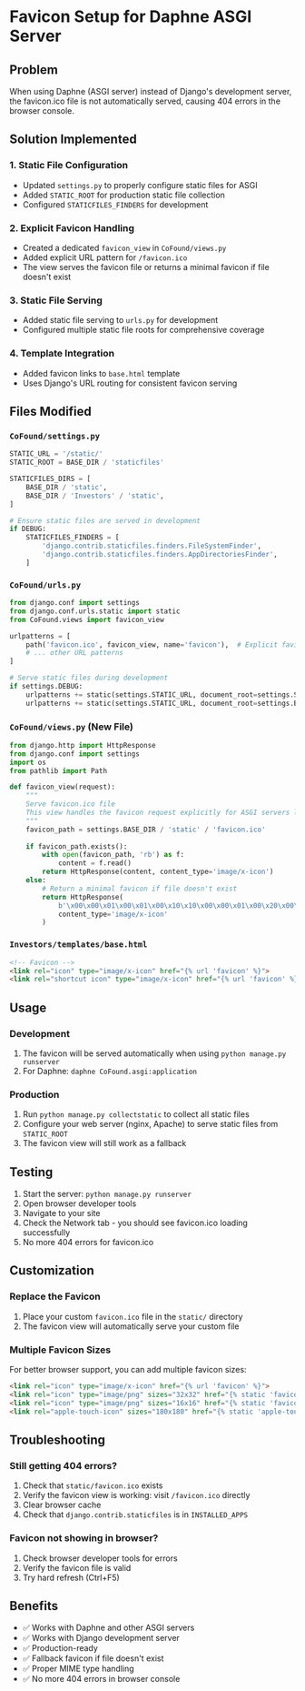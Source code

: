 # Favicon Setup for Daphne ASGI Server

## Problem
When using Daphne (ASGI server) instead of Django's development server, the favicon.ico file is not automatically served, causing 404 errors in the browser console.

## Solution Implemented

### 1. **Static File Configuration**
- Updated `settings.py` to properly configure static files for ASGI
- Added `STATIC_ROOT` for production static file collection
- Configured `STATICFILES_FINDERS` for development

### 2. **Explicit Favicon Handling**
- Created a dedicated `favicon_view` in `CoFound/views.py`
- Added explicit URL pattern for `/favicon.ico`
- The view serves the favicon file or returns a minimal favicon if file doesn't exist

### 3. **Static File Serving**
- Added static file serving to `urls.py` for development
- Configured multiple static file roots for comprehensive coverage

### 4. **Template Integration**
- Added favicon links to `base.html` template
- Uses Django's URL routing for consistent favicon serving

## Files Modified

### `CoFound/settings.py`
```python
STATIC_URL = '/static/'
STATIC_ROOT = BASE_DIR / 'staticfiles'

STATICFILES_DIRS = [
    BASE_DIR / 'static',
    BASE_DIR / 'Investors' / 'static',
]

# Ensure static files are served in development
if DEBUG:
    STATICFILES_FINDERS = [
        'django.contrib.staticfiles.finders.FileSystemFinder',
        'django.contrib.staticfiles.finders.AppDirectoriesFinder',
    ]
```

### `CoFound/urls.py`
```python
from django.conf import settings
from django.conf.urls.static import static
from CoFound.views import favicon_view

urlpatterns = [
    path('favicon.ico', favicon_view, name='favicon'),  # Explicit favicon handling
    # ... other URL patterns
]

# Serve static files during development
if settings.DEBUG:
    urlpatterns += static(settings.STATIC_URL, document_root=settings.STATIC_ROOT)
    urlpatterns += static(settings.STATIC_URL, document_root=settings.BASE_DIR / 'static')
```

### `CoFound/views.py` (New File)
```python
from django.http import HttpResponse
from django.conf import settings
import os
from pathlib import Path

def favicon_view(request):
    """
    Serve favicon.ico file
    This view handles the favicon request explicitly for ASGI servers like Daphne
    """
    favicon_path = settings.BASE_DIR / 'static' / 'favicon.ico'
    
    if favicon_path.exists():
        with open(favicon_path, 'rb') as f:
            content = f.read()
        return HttpResponse(content, content_type='image/x-icon')
    else:
        # Return a minimal favicon if file doesn't exist
        return HttpResponse(
            b'\x00\x00\x01\x00\x01\x00\x10\x10\x00\x00\x01\x00\x20\x00\x68\x04\x00\x00\x16\x00\x00\x00',
            content_type='image/x-icon'
        )
```

### `Investors/templates/base.html`
```html
<!-- Favicon -->
<link rel="icon" type="image/x-icon" href="{% url 'favicon' %}">
<link rel="shortcut icon" type="image/x-icon" href="{% url 'favicon' %}">
```

## Usage

### Development
1. The favicon will be served automatically when using `python manage.py runserver`
2. For Daphne: `daphne CoFound.asgi:application`

### Production
1. Run `python manage.py collectstatic` to collect all static files
2. Configure your web server (nginx, Apache) to serve static files from `STATIC_ROOT`
3. The favicon view will still work as a fallback

## Testing

1. Start the server: `python manage.py runserver`
2. Open browser developer tools
3. Navigate to your site
4. Check the Network tab - you should see favicon.ico loading successfully
5. No more 404 errors for favicon.ico

## Customization

### Replace the Favicon
1. Place your custom `favicon.ico` file in the `static/` directory
2. The favicon view will automatically serve your custom file

### Multiple Favicon Sizes
For better browser support, you can add multiple favicon sizes:

```html
<link rel="icon" type="image/x-icon" href="{% url 'favicon' %}">
<link rel="icon" type="image/png" sizes="32x32" href="{% static 'favicon-32x32.png' %}">
<link rel="icon" type="image/png" sizes="16x16" href="{% static 'favicon-16x16.png' %}">
<link rel="apple-touch-icon" sizes="180x180" href="{% static 'apple-touch-icon.png' %}">
```

## Troubleshooting

### Still getting 404 errors?
1. Check that `static/favicon.ico` exists
2. Verify the favicon view is working: visit `/favicon.ico` directly
3. Clear browser cache
4. Check that `django.contrib.staticfiles` is in `INSTALLED_APPS`

### Favicon not showing in browser?
1. Check browser developer tools for errors
2. Verify the favicon file is valid
3. Try hard refresh (Ctrl+F5)

## Benefits

- ✅ Works with Daphne and other ASGI servers
- ✅ Works with Django development server
- ✅ Production-ready
- ✅ Fallback favicon if file doesn't exist
- ✅ Proper MIME type handling
- ✅ No more 404 errors in browser console
